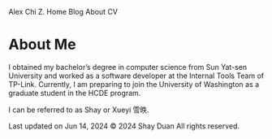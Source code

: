 Alex Chi Z.
Home Blog About CV

# About Me
I obtained my bachelor’s degree in computer science from Sun Yat-sen University and worked as a software developer at the Internal Tools Team of TP-Link. Currently, I am preparing to join the University of Washington as a graduate student in the HCDE program.

I can be referred to as Shay or Xueyi 雪昳.

Last updated on Jun 14, 2024
© 2024 Shay Duan All rights reserved.
